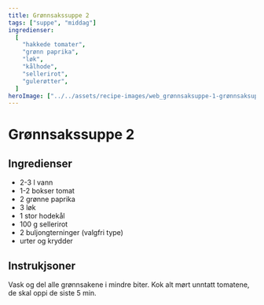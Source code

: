 ```yaml
---
title: Grønnsakssuppe 2
tags: ["suppe", "middag"]
ingredienser:
  [
    "hakkede tomater",
    "grønn paprika",
    "løk",
    "kålhode",
    "sellerirot",
    "gulerøtter",
  ]
heroImage: ["../../assets/recipe-images/web_grønnsaksuppe-1-grønnsaksuppe-2.jpg"]
---
```


# Grønnsakssuppe 2

## Ingredienser

- 2-3 l vann
- 1-2 bokser tomat
- 2 grønne paprika
- 3 løk
- 1 stor hodekål
- 100 g sellerirot
- 2 buljongterninger (valgfri type)
- urter og krydder

## Instrukjsoner

Vask og del alle grønnsakene i mindre biter. Kok alt mørt unntatt tomatene, de skal oppi de siste 5 min.
